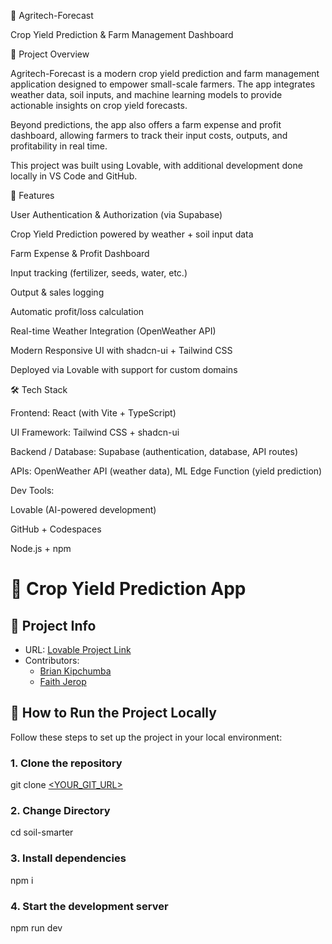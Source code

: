 🌱 Agritech-Forecast

Crop Yield Prediction & Farm Management Dashboard

📌 Project Overview

Agritech-Forecast is a modern crop yield prediction and farm management application designed to empower small-scale farmers. The app integrates weather data, soil inputs, and machine learning models to provide actionable insights on crop yield forecasts.

Beyond predictions, the app also offers a farm expense and profit dashboard, allowing farmers to track their input costs, outputs, and profitability in real time.

This project was built using Lovable, with additional development done locally in VS Code and GitHub.

🚀 Features

User Authentication & Authorization (via Supabase)

Crop Yield Prediction powered by weather + soil input data

Farm Expense & Profit Dashboard

Input tracking (fertilizer, seeds, water, etc.)

Output & sales logging

Automatic profit/loss calculation

Real-time Weather Integration (OpenWeather API)

Modern Responsive UI with shadcn-ui + Tailwind CSS

Deployed via Lovable with support for custom domains

🛠 Tech Stack

Frontend: React (with Vite + TypeScript)

UI Framework: Tailwind CSS + shadcn-ui

Backend / Database: Supabase (authentication, database, API routes)

APIs: OpenWeather API (weather data), ML Edge Function (yield prediction)

Dev Tools:

Lovable (AI-powered development)

GitHub + Codespaces

Node.js + npm

# 🌾 Crop Yield Prediction App

## 📌 Project Info

- URL: [Lovable Project Link](https://lovable.dev/projects/d2e9eb10-317e-49c1-b37b-660c10369b36)  
- Contributors:  
  - [Brian Kipchumba](https://github.com/Rufron)  
  - [Faith Jerop](https://github.com/Imanikiplagat)  



## 🚀 How to Run the Project Locally

Follow these steps to set up the project in your local environment:

### 1. Clone the repository

git clone [<YOUR_GIT_URL>](https://github.com/Imanikiplagat/soil-smarter)

### 2. Change Directory
cd soil-smarter

### 3. Install dependencies
npm i

### 4. Start the development server
npm run dev
